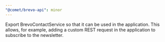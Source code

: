 ```yaml
---
"@comet/brevo-api": minor
---
```


Export BrevoContactService so that it can be used in the application. This allows, for example, adding a custom REST request in the application to subscribe to the newsletter.
